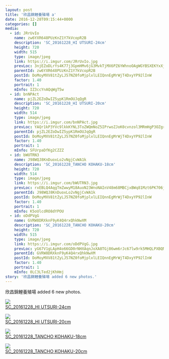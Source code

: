 ```yaml
---
layout: post
title: '欣昌錦鯉養殖場 a' 
date: 2016-12-28T09:15:44+0000 
categories: [] 
media:
  - id: JRrUvIo
    name: zw6YXR648PUzKnZ1Y7kVcopR2B
    description: 'SC_20161228_HI UTSURI-24cm'   
    height: 720
    width: 515
    type: image/jpeg
    link: https://i.imgur.com/JRrUvIo.jpg
    prevLoc: 3njEZoDLrYs4K77j3GpmHMv6jG3MvkTjMX6PZ6YWhnoOAgWGYBSXEKYxXjXRIkXVOmMq2rSMXAk8RzG4t3Zpg55E1ksLAByJoJp2TwDKBGW9GxtZ0xOkK2D0FnZGV9N12DC0KVn3g15rfRjA4786OQCklN95O2DwcBR3v9DD7Xt1q9mO0EEgI0329O0wQMIWxky6mrEks4OPW5pMx7TD3ZlMg2J4H796gLoZy0TY2owZ3lgjtkpLYD6LVncnz5Nm6EYO
    parentId: zw6YXR648PUzKnZ1Y7kVcopR2B
    postId: DoMoyMXV81tZyLJ57NZ0foMjplxlLEIQnnEgMrWjT4DxyYP92lInW
    factor: 1.40
    portrait: 1
    mInfo: IZ3ccYnAQqWgT5w
  - id: bnNPAct
    name: pjZL2EZoDwIZ5ypK1RmOUJqQgR
    description: 'SC_20161228_HI UTSURI-20cm'   
    height: 720
    width: 514
    type: image/jpeg
    link: https://i.imgur.com/bnNPAct.jpg
    prevLoc: YAQr1kP3YVc9lkkKYNL3ToZWQmNoZ5IPrwoZJoK0cvnzol3MRmHgP3OZgrgLTPGLRq07M4uWMK85mzVQf8DYBOOANYFoXggAKO6qsLXmy2DwrJU90X1on5YjhQooP753NvSN6Xv0XlgkskMq6pQ4DRFYnvg8p5LzI4Pr9BKKV1S7gxm2q55JT75pBN7GQqcXLMEpkOwKfnAExgQ6glsBom0VO3O5CAWwXWGMAriJGQLZ6G8miYq30Gm3E6C4MvA89VAX
    parentId: pjZL2EZoDwIZ5ypK1RmOUJqQgR
    postId: DoMoyMXV81tZyLJ57NZ0foMjplxlLEIQnnEgMrWjT4DxyYP92lInW
    factor: 1.40
    portrait: 1
    mInfo: SFUrpaDfKg2CZZZ
  - id: bWUTRN3
    name: J98WQJ8KnDuoxLo2vNgjCvWA1k
    description: 'SC_20161228_TANCHO KOHAKU-18cm'   
    height: 720
    width: 514
    type: image/jpeg
    link: https://i.imgur.com/bWUTRN3.jpg
    prevLoc: rxEBLQ4AqgTmZwwyM18AuoN23WnoNAInV48m68MBCjxBWq81Mzt6PK706j65uvOLNyQqAlT769yJK4k8SDlngADgVzCLx8krx1JlcyRLvDzX29CL8w6n91oWFloyZk3vPqCPWZzLlQp1cLpr74jnYVSkX1My48KYTOKmg8ppRVsR2W8pOooVuklP5NkLmltV7ZDZzOw7uo5Y8EBzxAS8VmngEkPxI9pVLO9ALMc9MB3ADokrTJ0DWQoDEzcnXprM3Yj0
    parentId: J98WQJ8KnDuoxLo2vNgjCvWA1k
    postId: DoMoyMXV81tZyLJ57NZ0foMjplxlLEIQnnEgMrWjT4DxyYP92lInW
    factor: 1.40
    portrait: 1
    mInfo: K5oUlcdRO8dYPOU
  - id: oDdPVgG
    name: GVRW8DRXknF9yK4Q4rxQhkNwXM
    description: 'SC_20161228_TANCHO KOHAKU-20cm'   
    height: 720
    width: 515
    type: image/jpeg
    link: https://i.imgur.com/oDdPVgG.jpg
    prevLoc: yG67V1gLApH4o66GD0rNHXAqnJoXA8TGj86wm6rJc67lw9rk5MHQLPXBQNQ3uz1lOMR5wpF5QGPXjO2qSYo02D8mYLiEAZYDBN15c32mQPMqJEF81MD5nByBiDqmQwAxR0hWxGO9R5EBtqPOOA7P56cpLvrlXkKVcWvAgVrr0NtvW18jg006Fp6Y1Bp3vjF6PJgqp69lcrEqBX4PDYtKDO8WMxjmILRLvPE2YQtn5Q8KkKpRfM672qB7xlSGYOvMNy7O
    parentId: GVRW8DRXknF9yK4Q4rxQhkNwXM
    postId: DoMoyMXV81tZyLJ57NZ0foMjplxlLEIQnnEgMrWjT4DxyYP92lInW
    factor: 1.40
    portrait: 1
    mInfo: 0LC3LTed2jKhHmj
story: '欣昌錦鯉養殖場 added 6 new photos.'  
---
```


欣昌錦鯉養殖場 added 6 new photos.


[//]: #media:  
<a href="https://i.imgur.com/JRrUvIo.jpg"><img class="postImage" src="https://i.imgur.com/JRrUvIoh.jpg" />  
SC_20161228_HI UTSURI-24cm  
 </a>    


<a href="https://i.imgur.com/bnNPAct.jpg"><img class="postImage" src="https://i.imgur.com/bnNPActh.jpg" />  
SC_20161228_HI UTSURI-20cm  
 </a>    


<a href="https://i.imgur.com/bWUTRN3.jpg"><img class="postImage" src="https://i.imgur.com/bWUTRN3h.jpg" />  
SC_20161228_TANCHO KOHAKU-18cm  
 </a>    


<a href="https://i.imgur.com/oDdPVgG.jpg"><img class="postImage" src="https://i.imgur.com/oDdPVgGh.jpg" />  
SC_20161228_TANCHO KOHAKU-20cm  
 </a>   
